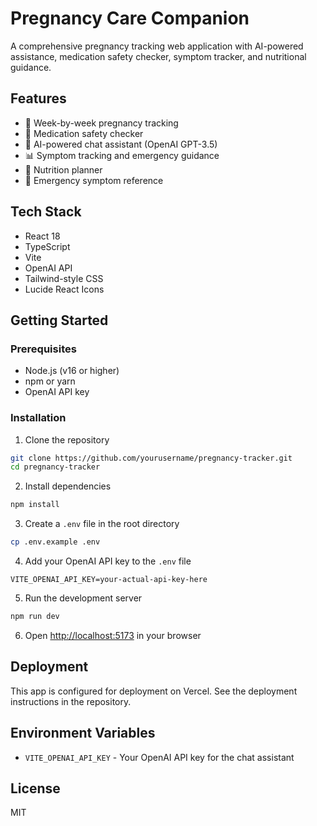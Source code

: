 # Pregnancy Care Companion

A comprehensive pregnancy tracking web application with AI-powered assistance, medication safety checker, symptom tracker, and nutritional guidance.

## Features

- 📅 Week-by-week pregnancy tracking
- 💊 Medication safety checker
- 🤖 AI-powered chat assistant (OpenAI GPT-3.5)
- 📊 Symptom tracking and emergency guidance
- 🍎 Nutrition planner
- 🚨 Emergency symptom reference

## Tech Stack

- React 18
- TypeScript
- Vite
- OpenAI API
- Tailwind-style CSS
- Lucide React Icons

## Getting Started

### Prerequisites

- Node.js (v16 or higher)
- npm or yarn
- OpenAI API key

### Installation

1. Clone the repository
```bash
git clone https://github.com/yourusername/pregnancy-tracker.git
cd pregnancy-tracker
```

2. Install dependencies
```bash
npm install
```

3. Create a `.env` file in the root directory
```bash
cp .env.example .env
```

4. Add your OpenAI API key to the `.env` file
```
VITE_OPENAI_API_KEY=your-actual-api-key-here
```

5. Run the development server
```bash
npm run dev
```

6. Open [http://localhost:5173](http://localhost:5173) in your browser

## Deployment

This app is configured for deployment on Vercel. See the deployment instructions in the repository.

## Environment Variables

- `VITE_OPENAI_API_KEY` - Your OpenAI API key for the chat assistant

## License

MIT